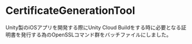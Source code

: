 # CertificateGenerationTool
Unity製のiOSアプリを開発する際にUnity Cloud Buildをする時に必要となる証明書を発行する為のOpenSSLコマンド群をバッチファイルにしました。
